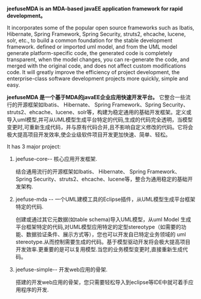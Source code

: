 <b>jeefuseMDA is an MDA-based javaEE application framework for rapid development。</b>

  It incorporates some of the popular open source frameworks such as Ibatis, Hibernate, Spring Framework, Spring Security, struts2, ehcache, lucene, solr, etc., to build a common foundation for the stable development framework. defined or imported uml model, and from the UML model generate platform-specific code, the generated code is completely transparent, when the model changes, you can re-generate the code, and merged with the original code, and does not affect custom modifications code. It will greatly improve the efficiency of project development, the enterprise-class software development projects more quickly, simple and easy.

<b>jeefuseMDA 是一个基于MDA的javaEE企业应用快速开发平台。</b>
  它整合一些流行的开源框架如Ibatis、 Hibernate、 Spring Framework、Spring Security、struts2、ehcache、lucene、solr等，构建为稳定通用的基础开发框架。定义或导入uml模型,并可从UML模型生成平台特定的代码,生成的代码完全透明，当模型变更时,可重新生成代码，并与原有代码合并,且不影响自定义修改的代码。它将会极大提高项目开发效率,使企业级软件项目开发更加快速、简单、轻松。
  
It has 3 major project:
  
  1. jeefuse-core-- 核心应用开发框架.
  
      结合通用流行的开源框架如Ibatis、 Hibernate、 Spring Framework、Spring 	Security、struts2、ehcache、lucene等，整合为通用稳定的基础开发架构.
  2. jeefuse-mda -- 一个UML建模工具的Eclipse插件，从UML模型生成平台框架特定的代码.
 
      创建或通过其它元数据(如table schema)导入UML模型，从uml Model	生成平台框架特定的代码,对UML模型应用特定的定型stereotype（如需要的功能、数据验证条件、展示方式等），您也可以开发自已特定业务领域的	uml  stereotype.从而控制需要生成的代码。基于模型驱动开发将会极大提高项目开发效率.更重要的是可以复用模型.当您的业务模型变更时,直接重新生成代码。
  3. jeefuse-simple-- 开发web应用的骨架.
 
  		搭建的开发web应用的骨架，您只需要轻松导入到eclipse等IDE中就可着手应用程序的开发.
